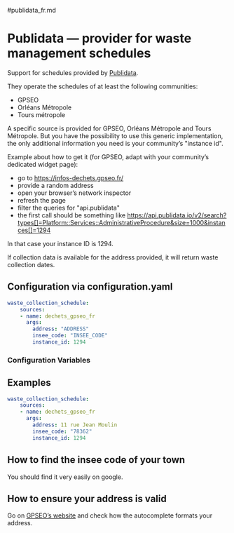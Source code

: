 #publidata_fr.md
# Publidata — provider for waste management schedules

Support for schedules provided by [Publidata](https://www.publidata.io/fr/).

They operate the schedules of at least the following communities:

- GPSEO
- Orléans Métropole
- Tours métropole

A specific source is provided for GPSEO, Orléans Métropole and Tours Métropole. But you have the possibility to
use this generic implementation, the only additional information you need is your community’s "instance id".

Example about how to get it (for GPSEO, adapt with your community’s dedicated widget page):

- go to https://infos-dechets.gpseo.fr/
- provide a random address
- open your browser’s network inspector
- refresh the page
- filter the queries for "api.publidata"
- the first call should be something like https://api.publidata.io/v2/search?types[]=Platform::Services::AdministrativeProcedure&size=1000&instances[]=1294

In that case your instance ID is 1294.

If collection data is available for the address provided, it will return waste collection dates.

## Configuration via configuration.yaml

```yaml
waste_collection_schedule:
    sources:
    - name: dechets_gpseo_fr
      args:
        address: "ADDRESS"
        insee_code: "INSEE_CODE"
        instance_id: 1294
```

### Configuration Variables

## Examples

```yaml
waste_collection_schedule:
    sources:
    - name: dechets_gpseo_fr
      args:
        address: 11 rue Jean Moulin
        insee_code: "78362"
        instance_id: 1294
```

## How to find the insee code of your town

You should find it very easily on google.

## How to ensure your address is valid

Go on [GPSEO’s website](https://dechets.gpseo.fr/) and check how the autocomplete formats your address.
